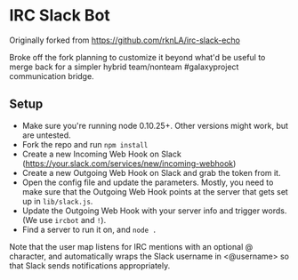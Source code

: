 IRC Slack Bot
========

Originally forked from https://github.com/rknLA/irc-slack-echo

Broke off the fork planning to customize it beyond what'd be useful to merge
back for a simpler hybrid team/nonteam #galaxyproject communication bridge.

Setup
-----

* Make sure you're running node 0.10.25+.  Other versions might work, but are untested.
* Fork the repo and run `npm install`
* Create a new Incoming Web Hook on Slack (https://your.slack.com/services/new/incoming-webhook)
* Create a new Outgoing Web Hook on Slack and grab the token from it.
* Open the config file and update the parameters.  Mostly, you need to make sure that the Outgoing Web Hook points at the server that gets set up in `lib/slack.js`.
* Update the Outgoing Web Hook with your server info and trigger words. (We use `ircbot` and `!`).
* Find a server to run it on, and `node .`

Note that the user map listens for IRC mentions with an optional @ character,
and automatically wraps the Slack username in <@username> so that Slack sends
notifications appropriately.

